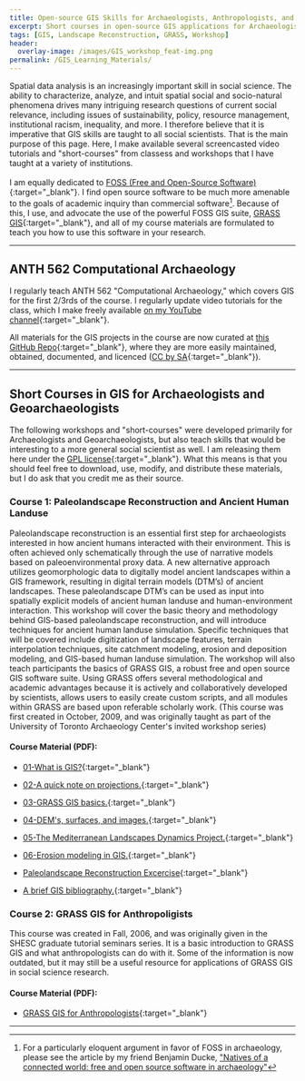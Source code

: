 ```yaml
---
title: Open-source GIS Skills for Archaeologists, Anthropologists, and other Social Scientists
excerpt: Short courses in open-source GIS applications for Archaeologists, Anthropologists, and other Social Scientists. 
tags: [GIS, Landscape Reconstruction, GRASS, Workshop]
header:
  overlay-image: /images/GIS_workshop_feat-img.png
permalink: /GIS_Learning_Materials/
---
```



Spatial data analysis is an increasingly important skill in social science. The ability to characterize, analyze, and intuit spatial social and socio-natural phenomena drives many intriguing research questions of current social relevance, including issues of sustainability, policy, resource management, institutional racism, inequality, and more. I therefore believe that it is imperative that GIS skills are taught to all social scientists. That is the main purpose of this page. Here, I make available several screencasted video tutorials and "short-courses" from classess and workshops that I have taught at a variety of institutions. 
<br><br>
I am equally dedicated to [FOSS (Free and Open-Source Software)](https://www.fsf.org/){:target="_blank"}. I find open source software to be much more amenable to the goals of academic inquiry than commercial software[^1]. Because of this, I use, and advocate the use of the powerful FOSS GIS suite, [GRASS GIS](https://grass.osgeo.org){:target="_blank"}, and all of my course materials are formulated to teach you how to use this software in your research.

---


## ANTH 562 Computational Archaeology 

I regularly teach ANTH 562 "Computational Archaeology," which covers GIS for the first 2/3rds of the course. I regularly update video tutorials for the class, which I make freely available [on my YouTube channel](https://www.youtube.com/channel/UCnXYZpB1oDiK44tV2w9ypvA){:target="_blank"}.

All materials for the GIS projects in the course are now curated at [this GitHub Repo](https://github.com/isaacullah/GIS-Projects){:target="_blank"}, where they are more easily maintained, obtained, documented, and licenced ([CC by SA](https://creativecommons.org/licenses/by-nc-sa/4.0/){:target="_blank"}).

---

## Short Courses in GIS for Archaeologists and Geoarchaeologists

The following workshops and "short-courses" were developed primarily for Archaeologists and Geoarchaeologists, but also teach skills that would be interesting to a more general social scientist as well. I am releasing them here under the [GPL license](https://www.gnu.org/copyleft/gpl.html){:target="_blank"}. What this means is that you should feel free to download, use, modify, and distribute these materials, but I do ask that you credit me as their source.

### Course 1: Paleolandscape Reconstruction and Ancient Human Landuse

Paleolandscape reconstruction is an essential first step for archaeologists interested in how ancient humans interacted with their environment. This is often achieved only schematically through the use of
narrative models based on paleoenvironmental proxy data. A new alternative approach utilizes geomorphologic data to digitally model ancient landscapes within a GIS framework, resulting in digital
terrain models (DTM’s) of ancient landscapes. These paleolandscape DTM’s can be used as input into spatially explicit models of ancient human landuse and human-environment interaction. This workshop will cover the basic theory and methodology behind GIS-based paleolandscape reconstruction, and will introduce techniques for ancient human landuse simulation. Specific techniques that will be covered include digitization of landscape features, terrain interpolation techniques, site catchment modeling, erosion and deposition modeling, and GIS-based human landuse simulation. The workshop will also teach participants the basics of GRASS GIS, a robust free and open source GIS software suite. Using GRASS offers several methodological and academic advantages because it is actively and collaboratively developed by scientists, allows users to easily create custom scripts, and all modules within GRASS are based upon referable scholarly work. (This course was first created in October, 2009, and was originally taught as part of the University of Toronto Archaeology Center's invited workshop series)<br />

#### Course Material (PDF):

* [01-What is GIS?](/GIS_Workshops/01-What_is_GIS.pdf){:target="_blank"}

* [02-A quick note on projections.](/GIS_Workshops/02-A_Quick_Note_on_Projections.pdf){:target="_blank"}

* [03-GRASS GIS basics.](/GIS_Workshops/03-GRASS_basics.pdf){:target="_blank"}

* [04-DEM's, surfaces, and images.](/GIS_Workshops/04-DEMs_surfaces_and_images.pdf){:target="_blank"}

* [05-The Mediterranean Landscapes Dynamics Project.](/GIS_Workshops/05-Mediterranean_Landscapes_project.pdf){:target="_blank"}

* [06-Erosion modeling in GIS.](/GIS_Workshops/06-Erosion%20Modeling%20Exercise.pdf){:target="_blank"}

* [Paleolandscape Reconstruction Excercise](/GIS_Workshop/Paleolandscape%20Reconstruction%20Handout.pdf){:target="_blank"}

* [A brief GIS bibliography.](/GIS_Workshop/GIS_workshop_bib.pdf){:target="_blank"}

### Course 2: GRASS GIS for Anthropoligists

This course was created in Fall, 2006, and was originally given in the SHESC graduate tutorial seminars
series. It is a basic introduction to GRASS GIS and what anthropologists can do with it. Some of the information is now outdated, but it may still be a useful resource for applications of GRASS GIS in social science research.

#### Course Material (PDF):

* [GRASS GIS for Anthropologists](/GIS_Workshops/GRASS_GIS_for_Anthropologists.pdf){:target="_blank"}

---

[^1]: For a particularly eloquent argument in favor of FOSS in archaeology, please see the article by my friend Benjamin Ducke, ["Natives of a connected world: free and open source software in archaeology"](https://www.tandfonline.com/doi/full/10.1080/00438243.2012.743259#.VD7dxHW9-Ak)
